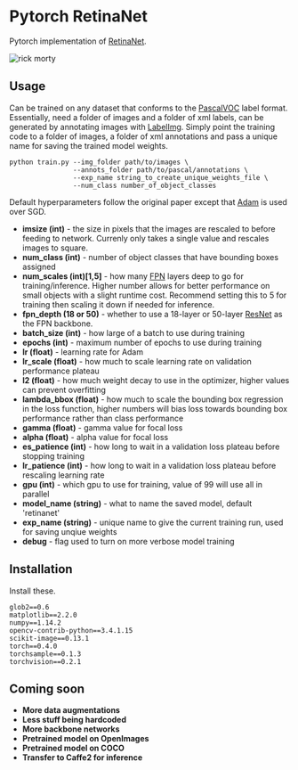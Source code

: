 # Pytorch RetinaNet

Pytorch implementation of [RetinaNet](https://arxiv.org/pdf/1708.02002.pdf).

![rick morty](imgs/predicted_rick_morty.png)

## Usage

Can be trained on any dataset that conforms to the [PascalVOC](http://host.robots.ox.ac.uk/pascal/VOC/) label format. Essentially, need a folder of images and a folder of xml labels, can be generated by annotating images with [LabelImg](https://github.com/tzutalin/labelImg). Simply point the training code to a folder of images, a folder of xml annotations and pass a unique name for saving the trained model weights. 

```
python train.py --img_folder path/to/images \
                --annots_folder path/to/pascal/annotations \
                --exp_name string_to_create_unique_weights_file \
                --num_class number_of_object_classes
```

Default hyperparameters follow the original paper except that [Adam](https://arxiv.org/pdf/1412.6980.pdf) is used over SGD. 

* **imsize (int)** - the size in pixels that the images are rescaled to before feeding to network. Currenly only takes a single value and rescales images to square.
* **num_class (int)** - number of object classes that have bounding boxes assigned
* **num_scales (int)[1,5]** - how many [FPN](https://arxiv.org/pdf/1506.01497v3.pdf) layers deep to go for training/inference. Higher number allows for better performance on small objects with a slight runtime cost. Recommend setting this to 5 for training then scaling it down if needed for inference.
* **fpn_depth (18 or 50)** - whether to use a 18-layer or 50-layer [ResNet](https://arxiv.org/abs/1512.03385) as the FPN backbone.
* **batch_size (int)** - how large of a batch to use during training
* **epochs (int)** - maximum number of epochs to use during training
* **lr (float)** - learning rate for Adam
* **lr_scale (float)** - how much to scale learning rate on validation performance plateau
* **l2 (float)** - how much weight decay to use in the optimizer, higher values can prevent overfitting
* **lambda_bbox (float)** - how much to scale the bounding box regression in the loss function, higher numbers will bias loss towards bounding box performance rather than class performance
* **gamma (float)** - gamma value for focal loss
* **alpha (float)** - alpha value for focal loss
* **es_patience (int)** - how long to wait in a validation loss plateau before stopping training
* **lr_patience (int)** - how long to wait in a validation loss plateau before rescaling learning rate
* **gpu (int)** - which gpu to use for training, value of 99 will use all in parallel
* **model_name (string)** - what to name the saved model, default 'retinanet'
* **exp_name (string)** - unique name to give the current training run, used for saving unqiue weights 
* **debug** - flag used to turn on more verbose model training

## Installation

Install these.

```
glob2==0.6
matplotlib==2.2.0
numpy==1.14.2
opencv-contrib-python==3.4.1.15
scikit-image==0.13.1
torch==0.4.0
torchsample==0.1.3
torchvision==0.2.1
```

## Coming soon

* **More data augmentations**
* **Less stuff being hardcoded**
* **More backbone networks**
* **Pretrained model on OpenImages**
* **Pretrained model on COCO**
* **Transfer to Caffe2 for inference**
